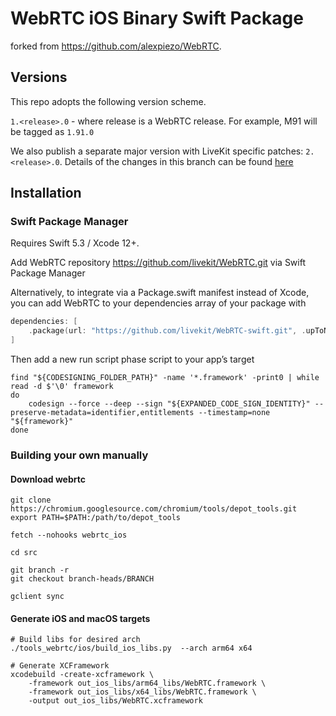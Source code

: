 # WebRTC iOS Binary Swift Package

forked from https://github.com/alexpiezo/WebRTC.

## Versions

This repo adopts the following version scheme. 

`1.<release>.0` - where release is a WebRTC release. For example, M91 will be tagged as `1.91.0`

We also publish a separate major version with LiveKit specific patches: `2.<release>.0`. Details of the changes in this branch can be found [here](https://github.com/livekit/webrtc-ios)

## Installation

### Swift Package Manager

Requires Swift 5.3 / Xcode 12+.

Add WebRTC repository https://github.com/livekit/WebRTC.git via Swift Package Manager

Alternatively, to integrate via a Package.swift manifest instead of Xcode, you can add WebRTC to your dependencies array of your package with

```swift
dependencies: [
    .package(url: "https://github.com/livekit/WebRTC-swift.git", .upToNextMajor(from: "1.91.0"))
]
```

Then add a new run script phase script to your app’s target

```shellscript
find "${CODESIGNING_FOLDER_PATH}" -name '*.framework' -print0 | while read -d $'\0' framework
do
    codesign --force --deep --sign "${EXPANDED_CODE_SIGN_IDENTITY}" --preserve-metadata=identifier,entitlements --timestamp=none "${framework}"
done
```

### Building your own manually

#### Download webrtc

```shellscript
git clone https://chromium.googlesource.com/chromium/tools/depot_tools.git
export PATH=$PATH:/path/to/depot_tools

fetch --nohooks webrtc_ios

cd src

git branch -r
git checkout branch-heads/BRANCH

gclient sync
```

#### Generate iOS and macOS targets

```shellscript
# Build libs for desired arch
./tools_webrtc/ios/build_ios_libs.py  --arch arm64 x64

# Generate XCFramework
xcodebuild -create-xcframework \
	-framework out_ios_libs/arm64_libs/WebRTC.framework \
	-framework out_ios_libs/x64_libs/WebRTC.framework \
	-output out_ios_libs/WebRTC.xcframework
```

